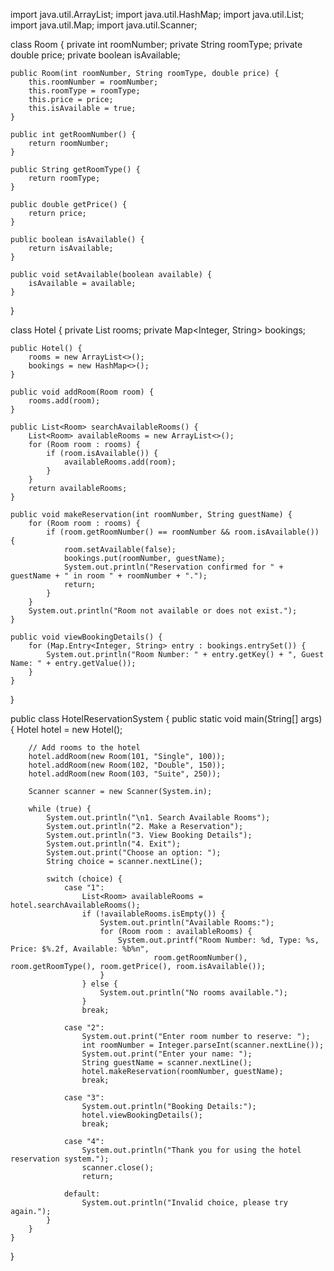 import java.util.ArrayList;
import java.util.HashMap;
import java.util.List;
import java.util.Map;
import java.util.Scanner;

class Room {
    private int roomNumber;
    private String roomType;
    private double price;
    private boolean isAvailable;

    public Room(int roomNumber, String roomType, double price) {
        this.roomNumber = roomNumber;
        this.roomType = roomType;
        this.price = price;
        this.isAvailable = true;
    }

    public int getRoomNumber() {
        return roomNumber;
    }

    public String getRoomType() {
        return roomType;
    }

    public double getPrice() {
        return price;
    }

    public boolean isAvailable() {
        return isAvailable;
    }

    public void setAvailable(boolean available) {
        isAvailable = available;
    }
}

class Hotel {
    private List<Room> rooms;
    private Map<Integer, String> bookings;

    public Hotel() {
        rooms = new ArrayList<>();
        bookings = new HashMap<>();
    }

    public void addRoom(Room room) {
        rooms.add(room);
    }

    public List<Room> searchAvailableRooms() {
        List<Room> availableRooms = new ArrayList<>();
        for (Room room : rooms) {
            if (room.isAvailable()) {
                availableRooms.add(room);
            }
        }
        return availableRooms;
    }

    public void makeReservation(int roomNumber, String guestName) {
        for (Room room : rooms) {
            if (room.getRoomNumber() == roomNumber && room.isAvailable()) {
                room.setAvailable(false);
                bookings.put(roomNumber, guestName);
                System.out.println("Reservation confirmed for " + guestName + " in room " + roomNumber + ".");
                return;
            }
        }
        System.out.println("Room not available or does not exist.");
    }

    public void viewBookingDetails() {
        for (Map.Entry<Integer, String> entry : bookings.entrySet()) {
            System.out.println("Room Number: " + entry.getKey() + ", Guest Name: " + entry.getValue());
        }
    }
}

public class HotelReservationSystem {
    public static void main(String[] args) {
        Hotel hotel = new Hotel();

        // Add rooms to the hotel
        hotel.addRoom(new Room(101, "Single", 100));
        hotel.addRoom(new Room(102, "Double", 150));
        hotel.addRoom(new Room(103, "Suite", 250));

        Scanner scanner = new Scanner(System.in);

        while (true) {
            System.out.println("\n1. Search Available Rooms");
            System.out.println("2. Make a Reservation");
            System.out.println("3. View Booking Details");
            System.out.println("4. Exit");
            System.out.print("Choose an option: ");
            String choice = scanner.nextLine();

            switch (choice) {
                case "1":
                    List<Room> availableRooms = hotel.searchAvailableRooms();
                    if (!availableRooms.isEmpty()) {
                        System.out.println("Available Rooms:");
                        for (Room room : availableRooms) {
                            System.out.printf("Room Number: %d, Type: %s, Price: $%.2f, Available: %b%n",
                                    room.getRoomNumber(), room.getRoomType(), room.getPrice(), room.isAvailable());
                        }
                    } else {
                        System.out.println("No rooms available.");
                    }
                    break;

                case "2":
                    System.out.print("Enter room number to reserve: ");
                    int roomNumber = Integer.parseInt(scanner.nextLine());
                    System.out.print("Enter your name: ");
                    String guestName = scanner.nextLine();
                    hotel.makeReservation(roomNumber, guestName);
                    break;

                case "3":
                    System.out.println("Booking Details:");
                    hotel.viewBookingDetails();
                    break;

                case "4":
                    System.out.println("Thank you for using the hotel reservation system.");
                    scanner.close();
                    return;

                default:
                    System.out.println("Invalid choice, please try again.");
            }
        }
    }
}

